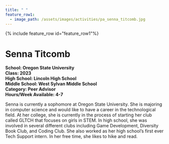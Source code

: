 ```yaml
---
title: " "
feature_row1:
  - image_path: /assets/images/activities/pa_senna_titcomb.jpg
---
```


{% include feature_row id="feature_row1"%}

# Senna Titcomb

**School: Oregon State University**  
**Class: 2023**  
**High School: Lincoln High School**  
**Middle School: West Sylvan Middle School**  
**Category: Peer Advisor**  
**Hours/Week Available: 4-7**  

Senna is currently a sophomore at Oregon State University. She is majoring in computer science and would like to have a career in the technological field. At her college, she is currently in the process of starting her club called GLTCH that focuses on girls in STEM. In high school, she was involved in several different clubs including Game Development, Diversity Book Club, and Coding Club. She also worked as her high school’s first ever Tech Support intern. In her free time, she likes to hike and read.
